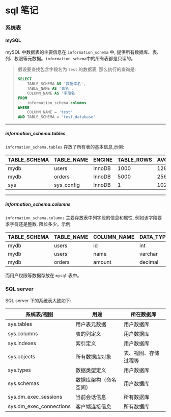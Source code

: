 sql 笔记
===

### 系统表


#### mySQL

mySQL 中数据表的主要信息在 `information_schema` 中, 提供所有数据库、表、列、权限等元数据。`information_schema`中的所有表都是只读的。

>   假设要查找包含字段名为 `test` 的数据表, 那么执行的查询是:
>   ```sql
>   SELECT 
>       TABLE_SCHEMA AS '数据库名',
>       TABLE_NAME AS '表名',
>       COLUMN_NAME AS '字段名'
>   FROM 
>       information_schema.columns 
>   WHERE 
>       COLUMN_NAME = 'test' 
>   AND TABLE_SCHEMA = 'test_database'
>   ```

---

##### information_schema.tables

`information_schema.tables` 存放了所有表的基本信息,示例:

|TABLE_SCHEMA|TABLE_NAME|ENGINE|TABLE_ROWS|AVG_ROW_LENGTH
|----|----|----|----|----|
|mydb|users|InnoDB|1000|128|
|mydb|orders|InnoDB|5000|256|
|sys|sys_config|InnoDB|1|1024|

---

##### information_schema.columns

`information_schema.columns` 主要存放表中列字段的信息和属性, 例如该字段要求字符还是整数, 限长多少。示例:


|TABLE_SCHEMA|TABLE_NAME|COLUMN_NAME|DATA_TYPE|CHARACTER_MAXIMUM_LENGTH|IS_NULLABLE|COLUMN_DEFAULT|EXTRA|
|----|----|----|----|----|----|----|----|
|mydb|users|id|int|NULL|NO|NULL|auto_increment|
|mydb|users|name|varchar|255|YES|NULL||
|mydb|orders|amount|decimal|NULL|NO|0.00|	

而用户权限等数据存放在 `mysql` 表中。 

### SQL server

SQL server 下的系统表大致如下:

|系统表/视图|用途|所在数据库|
|----|----|----|
|sys.tables|用户表元数据|用户数据库|
|sys.columns|表的列定义|用户数据库|
|sys.indexes|索引定义|用户数据库|
|sys.objects|所有数据库对象|表、视图、存储过程等|用户数据库|
|sys.types|数据类型定义|用户数据库|
|sys.schemas|数据库架构（命名空间）|用户数据库|
|sys.dm_exec_sessions|当前会话信息|所有数据库|
|sys.dm_exec_connections|客户端连接信息|所有数据库|

